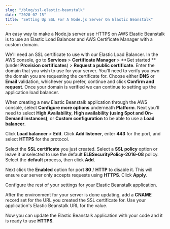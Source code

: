 ```yaml
---
slug: "/blog/ssl-elastic-beanstalk"
date: "2020-07-15"
title: "Setting Up SSL For A Node.js Server On Elastic Beanstalk"
---
```

An easy way to make a Node.js server use HTTPS on AWS Elastic Beanstalk is to use an Elastic Load Balancer and AWS Certificate Manager with a custom domain.

We'll need an SSL certificate to use with our Elastic Load Balancer.  In the AWS console, go to **Services** > **Certificate Manager** > **Get started ** (under **Provision certificates**) > **Request a public certificate**.  Enter the domain that you wish to use for your server.  You'll need to verify you own the domain you are requesting the certificate for.  Choose either **DNS** or **Email** validation, whichever you prefer, continue and click **Confirm and request**.  Once your domain is verified we can continue to setting up the application load balancer.

When creating a new Elastic Beanstalk application through the AWS console, select **Configure more options** underneath **Platform**. Next you'll need to select **High Availability**, **High availability (using Spot and On-Demand instances)**, or **Custom configuration** to be able to use a **Load balancer**.

 Click **Load balancer** > **Edit**.  Click **Add listener**, enter **443** for the port, and select **HTTPS** for the protocol. 

Select the **SSL certificate** you just created.  Select a **SSL policy** option or leave it unselected to use the default **ELBSecurityPolicy-2016-08** policy. Select the **default** process, then click **Add**.

Next click the **Enabled** option for port **80** / **HTTP** to disable it.  This will ensure our server only accepts requests using **HTTPS**. Click **Apply**.

Configure the rest of your settings for your Elastic Beanstalk application.  

After the environment for your server is done updating, add a **CNAME** record set for the URL you created the SSL certificate for.  Use your application's Elastic Beanstalk URL for the value.

Now you can update the Elastic Beanstalk application with your code and it is ready to use **HTTPS**.